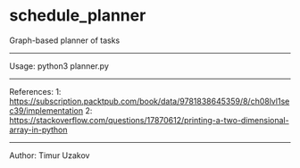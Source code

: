 # schedule_planner
Graph-based planner of tasks
____________________________
Usage: python3 planner.py
____________________________
References:
1: https://subscription.packtpub.com/book/data/9781838645359/8/ch08lvl1sec39/implementation
2: https://stackoverflow.com/questions/17870612/printing-a-two-dimensional-array-in-python
____________________________
Author:
Timur Uzakov
